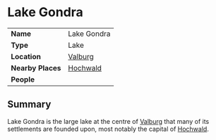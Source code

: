 # Lake Gondra

|||
| --- | --- |
| **Name** | Lake Gondra | place.4
| **Type** | Lake |
| **Location** | [Valburg](../../../civilisations/nilsavnic-alliance/states/valburg.md) |
| **Nearby Places** | [Hochwald](../../settlements/cities/hochwald.md) |
| **People** | |

## Summary

Lake Gondra is the large lake at the centre of [Valburg](../../../civilisations/nilsavnic-alliance/states/valburg.md) that many of its settlements are founded upon, most notably the capital of [Hochwald](../../settlements/cities/hochwald.md).
